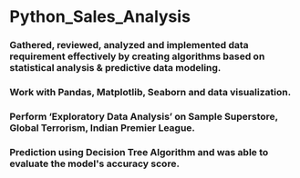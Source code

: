 # Python_Sales_Analysis
### Gathered, reviewed, analyzed and implemented data requirement effectively by creating algorithms based on statistical analysis & predictive data modeling.
### Work with Pandas, Matplotlib, Seaborn and data visualization.
### Perform ‘Exploratory Data Analysis’ on Sample Superstore, Global Terrorism, Indian Premier League.
### Prediction using Decision Tree Algorithm and was able to evaluate the model's accuracy score.
